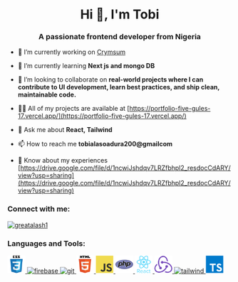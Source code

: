 <h1 align="center">Hi 👋, I'm Tobi</h1>
<h3 align="center">A passionate frontend developer from Nigeria</h3>

- 🔭 I’m currently working on [Crymsum](https://crymsum.vercel.app/)

- 🌱 I’m currently learning **Next js and mongo DB**

- 👯 I’m looking to collaborate on **real-world projects where I can contribute to UI development, learn best practices, and ship clean, maintainable code.**

- 👨‍💻 All of my projects are available at [https://portfolio-five-gules-17.vercel.app/](https://portfolio-five-gules-17.vercel.app/)

- 💬 Ask me about **React, Tailwind**

- 📫 How to reach me **tobialasoadura200@gmailcom**

- 📄 Know about my experiences [https://drive.google.com/file/d/1ncwiJshdqv7LRZfbhpl2_resdocCdARY/view?usp=sharing](https://drive.google.com/file/d/1ncwiJshdqv7LRZfbhpl2_resdocCdARY/view?usp=sharing)

<h3 align="left">Connect with me:</h3>
<p align="left">
<a href="https://twitter.com/greatalash1" target="blank"><img align="center" src="https://raw.githubusercontent.com/rahuldkjain/github-profile-readme-generator/master/src/images/icons/Social/twitter.svg" alt="greatalash1" height="30" width="40" /></a>
</p>

<h3 align="left">Languages and Tools:</h3>
<p align="left"> <a href="https://www.w3schools.com/css/" target="_blank" rel="noreferrer"> <img src="https://raw.githubusercontent.com/devicons/devicon/master/icons/css3/css3-original-wordmark.svg" alt="css3" width="40" height="40"/> </a> <a href="https://firebase.google.com/" target="_blank" rel="noreferrer"> <img src="https://www.vectorlogo.zone/logos/firebase/firebase-icon.svg" alt="firebase" width="40" height="40"/> </a> <a href="https://git-scm.com/" target="_blank" rel="noreferrer"> <img src="https://www.vectorlogo.zone/logos/git-scm/git-scm-icon.svg" alt="git" width="40" height="40"/> </a> <a href="https://www.w3.org/html/" target="_blank" rel="noreferrer"> <img src="https://raw.githubusercontent.com/devicons/devicon/master/icons/html5/html5-original-wordmark.svg" alt="html5" width="40" height="40"/> </a> <a href="https://developer.mozilla.org/en-US/docs/Web/JavaScript" target="_blank" rel="noreferrer"> <img src="https://raw.githubusercontent.com/devicons/devicon/master/icons/javascript/javascript-original.svg" alt="javascript" width="40" height="40"/> </a> <a href="https://www.php.net" target="_blank" rel="noreferrer"> <img src="https://raw.githubusercontent.com/devicons/devicon/master/icons/php/php-original.svg" alt="php" width="40" height="40"/> </a> <a href="https://reactjs.org/" target="_blank" rel="noreferrer"> <img src="https://raw.githubusercontent.com/devicons/devicon/master/icons/react/react-original-wordmark.svg" alt="react" width="40" height="40"/> </a> <a href="https://redux.js.org" target="_blank" rel="noreferrer"> <img src="https://raw.githubusercontent.com/devicons/devicon/master/icons/redux/redux-original.svg" alt="redux" width="40" height="40"/> </a> <a href="https://tailwindcss.com/" target="_blank" rel="noreferrer"> <img src="https://www.vectorlogo.zone/logos/tailwindcss/tailwindcss-icon.svg" alt="tailwind" width="40" height="40"/> </a> <a href="https://www.typescriptlang.org/" target="_blank" rel="noreferrer"> <img src="https://raw.githubusercontent.com/devicons/devicon/master/icons/typescript/typescript-original.svg" alt="typescript" width="40" height="40"/> </a> </p>
